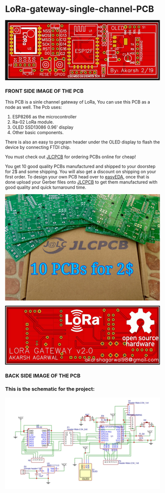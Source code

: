 # LoRa-gateway-single-channel-PCB

![alt text](https://github.com/akarsh98/LoRa-gateway-single-channel-PCB/blob/master/images/PCB_FRONT.JPG?raw=true)
###                                              FRONT SIDE IMAGE OF THE PCB

This PCB is a sinle channel gateway of LoRa, You can use this PCB as a node as well.
The Pcb uses:
1) ESP8266 as the microcontroller
2) Ra-02 LoRa module.
3) OLED SSD13086 0.96' display
4) Other basic components.

There is also an easy to program header under the OLED display to flash the device by connecting FTDI chip.

You must check out [JLCPCB](https://jlcpcb.com/m) for ordering PCBs online for cheap!

You get 10 good quality PCBs manufactured and shipped to your doorstep for 2$ and some shipping. You will also get a discount on shipping on your first order. To design your own PCB head over to [easyEDA](https://easyeda.com/), once that is done upload your Gerber files onto [JLCPCB](https://jlcpcb.com/m) to get them manufactured with good quality and quick turnaround time.

![alt text](https://github.com/akarsh98/LoRa-gateway-single-channel-PCB/blob/master/images/JLCPCB_AD.jpg?raw=true)

![alt text](https://github.com/akarsh98/LoRa-gateway-single-channel-PCB/blob/master/images/PCB_BACK.JPG?raw=true)
###                                              BACK SIDE IMAGE OF THE PCB

### This is the schematic for the project:
![alt text](https://github.com/akarsh98/LoRa-gateway-single-channel-PCB/blob/master/images/Schematic.JPG?raw=true)


